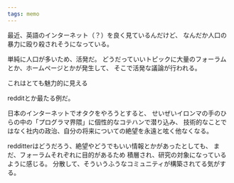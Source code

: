 ```yaml
---
tags: memo
---
```


最近、英語のインターネット（？）を良く見ているんだけど、
なんだか人口の暴力に殴り殺されそうになっている。

単純に人口が多いため、活発だ。
どうだっていいトピックに大量のフォーラムとか、ホームページとかが発生して、
そこで活発な議論が行われる。

これはとても魅力的に見える

redditとか最たる例だ。

日本のインターネットでオタクをやろうとすると、
せいぜいイロンマの手のひらの中の「プログラマ界隈」に個性的なコテハンで潜り込み、
技術的なことではなく社内の政治、自分の将来についての絶望を永遠と呟く他なくなる。

redditterはどうだろう、絶望やどうでもいい情報とかがあったとしても、
まだ、フォーラムそれぞれに目的があるため
積層され、研究の対象になっているように感じる。
分散して、そういうふうなコミュニティが構築されてる気がする。



